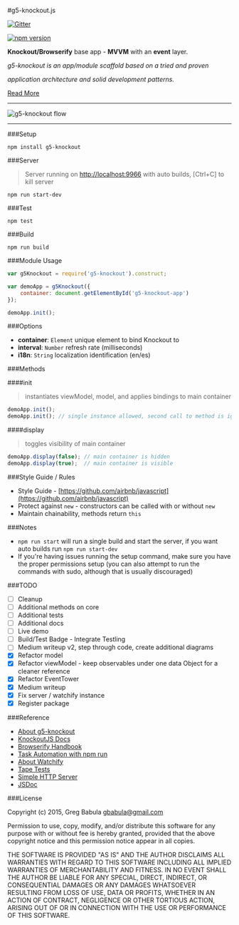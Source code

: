 #g5-knockout.js

[![Gitter](https://badges.gitter.im/Join%20Chat.svg)](https://gitter.im/gbabula/g5-knockout?utm_source=badge&utm_medium=badge&utm_campaign=pr-badge&utm_content=badge)

[![npm version](https://badge.fury.io/js/g5-knockout.svg)](http://badge.fury.io/js/g5-knockout)

__Knockout/Browserify__ base app - __MVVM__ with an __event__ layer.

_g5-knockout is an app/module scaffold based on a tried and proven_

_application architecture and solid development patterns._

[Read More](https://medium.com/@gregbabula/knockout-browserify-base-app-mvvm-with-an-event-layer-7b0996eb4d0a)

---

![g5-knockout flow](http://i59.tinypic.com/96xe6e.png)

---

###Setup

```
npm install g5-knockout
```

###Server

> Server running on [http://localhost:9966](http://localhost:9966) with auto builds, [Ctrl+C] to kill server

```
npm run start-dev
```

###Test

```
npm test
```

###Build

```
npm run build
```

###Module Usage

```js
var g5Knockout = require('g5-knockout').construct;

var demoApp = g5Knockout({
    container: document.getElementById('g5-knockout-app')
});

demoApp.init();
```

###Options

* __container__: `Element` unique element to bind Knockout to
* __interval__: `Number` refresh rate (milliseconds)
* __i18n__: `String` localization identification (en/es)

###Methods

####init

> instantiates viewModel, model, and applies bindings to main container

```js
demoApp.init();
demoApp.init(); // single instance allowed, second call to method is ignored
```

####display

> toggles visibility of main container

```js
demoApp.display(false); // main container is hidden
demoApp.display(true);  // main container is visible
```

###Style Guide / Rules

* Style Guide - [https://github.com/airbnb/javascript](https://github.com/airbnb/javascript)
* Protect against `new` - constructors can be called with or without `new`
* Maintain chainability, methods return `this`

###Notes

* `npm run start` will run a single build and start the server, if you want auto builds run `npm run start-dev`
* If you're having issues running the setup command, make sure you have the proper permissions setup (you can also attempt to run the commands with sudo, although that is usually discouraged)

###TODO

- [ ] Cleanup
- [ ] Additional methods on core
- [ ] Additional tests
- [ ] Additional docs
- [ ] Live demo
- [ ] Build/Test Badge - Integrate Testling
- [ ] Medium writeup v2, step through code, create additional diagrams
- [x] Refactor model
- [x] Refactor viewModel - keep observables under one data Object for a cleaner reference
- [x] Refactor EventTower
- [x] Medium writeup
- [x] Fix server / watchify instance
- [x] Register package

###Reference

* [About g5-knockout](https://medium.com/@gregbabula/knockout-browserify-base-app-mvvm-with-an-event-layer-7b0996eb4d0a)
* [KnockoutJS Docs](http://knockoutjs.com/documentation/introduction.html)
* [Browserify Handbook](https://github.com/substack/browserify-handbook)
* [Task Automation with npm run](http://substack.net/task_automation_with_npm_run)
* [About Watchify](https://github.com/substack/watchify)
* [Tape Tests](https://github.com/substack/tape)
* [Simple HTTP Server](https://docs.python.org/2/library/simplehttpserver.html)
* [JSDoc](http://usejsdoc.org/)

###License

Copyright (c) 2015, Greg Babula <gbabula@gmail.com>

Permission to use, copy, modify, and/or distribute this software for any purpose with or without fee is hereby granted, provided that the above copyright notice and this permission notice appear in all copies.

THE SOFTWARE IS PROVIDED "AS IS" AND THE AUTHOR DISCLAIMS ALL WARRANTIES WITH REGARD TO THIS SOFTWARE INCLUDING ALL IMPLIED WARRANTIES OF MERCHANTABILITY AND FITNESS. IN NO EVENT SHALL THE AUTHOR BE LIABLE FOR ANY SPECIAL, DIRECT, INDIRECT, OR CONSEQUENTIAL DAMAGES OR ANY DAMAGES WHATSOEVER RESULTING FROM LOSS OF USE, DATA OR PROFITS, WHETHER IN AN ACTION OF CONTRACT, NEGLIGENCE OR OTHER TORTIOUS ACTION, ARISING OUT OF OR IN CONNECTION WITH THE USE OR PERFORMANCE OF THIS SOFTWARE.
